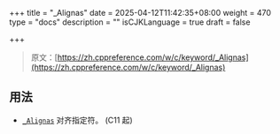 +++
title = "_Alignas"
date = 2025-04-12T11:42:35+08:00
weight = 470
type = "docs"
description = ""
isCJKLanguage = true
draft = false

+++

> 原文：[https://zh.cppreference.com/w/c/keyword/_Alignas](https://zh.cppreference.com/w/c/keyword/_Alignas)

## 用法

- [`_Alignas`](https://zh.cppreference.com/w/c/language/_Alignas) 对齐指定符。 (C11 起)